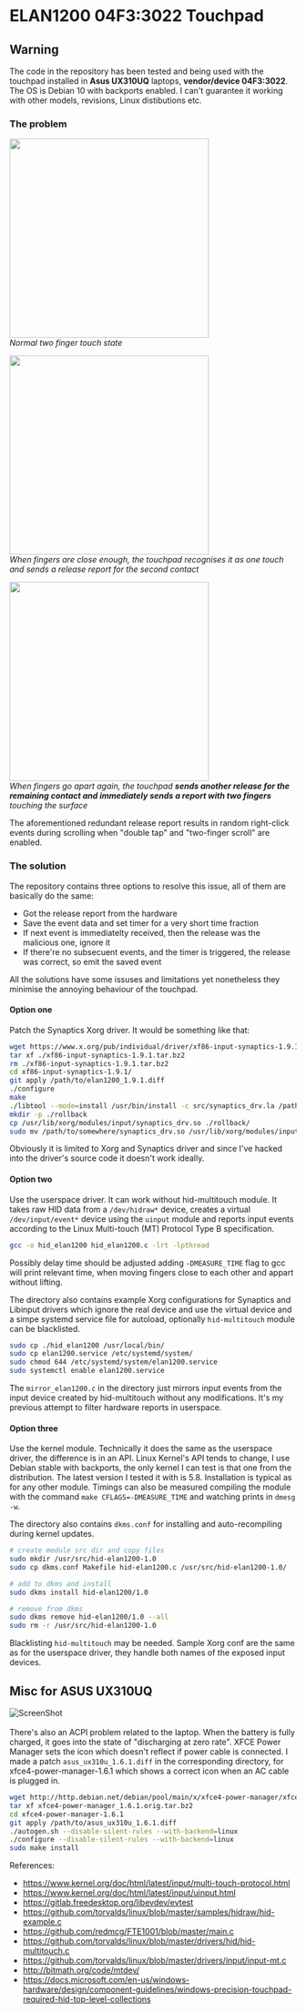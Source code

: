 # ELAN1200 04F3:3022 Touchpad

## Warning
The code in the repository has been tested and being used with the touchpad installed in **Asus UX310UQ** laptops, **vendor/device 04F3:3022**. The OS is Debian 10 with backports enabled. I can't guarantee it working with other models, revisions, Linux distibutions etc.


### The problem
<p>
<img src="http://mishurov.co.uk/images/github/linux_elan1200_touchpad/state1.png" width="350"/><br/>
<em>Normal two finger touch state</em>
<p/>
<p>
<img src="http://mishurov.co.uk/images/github/linux_elan1200_touchpad/state2.png" width="350"/><br/>
<em>When fingers are close enough, the touchpad recognises it as one touch and sends a release report for the second contact</em>
<p/>
<img src="http://mishurov.co.uk/images/github/linux_elan1200_touchpad/state3.png" width="350"/><br/>
<em>When fingers go apart again, the touchpad <strong>sends another release for the remaining contact and immediately sends a report with two fingers</strong> touching the surface</em>
<p/>
The aforementioned redundant release report results in random right-click events during scrolling when "double tap" and "two-finger scroll" are enabled.

### The solution
The repository contains three options to resolve this issue, all of them are basically do the same:

- Got the release report from the hardware
- Save the event data and set timer for a very short time fraction
- If next event is immediatelty received, then the release was the malicious one, ignore it
- If there're no subsecuent events, and the timer is triggered, the release was correct, so emit the saved event

All the solutions have some issuses and limitations yet nonetheless they minimise the annoying behaviour of the touchpad.

#### Option one
Patch the Synaptics Xorg driver. It would be something like that:
```sh
wget https://www.x.org/pub/individual/driver/xf86-input-synaptics-1.9.1.tar.bz2
tar xf ./xf86-input-synaptics-1.9.1.tar.bz2
rm ./xf86-input-synaptics-1.9.1.tar.bz2
cd xf86-input-synaptics-1.9.1/
git apply /path/to/elan1200_1.9.1.diff
./configure
make
./libtool --mode=install /usr/bin/install -c src/synaptics_drv.la /path/to/somewhere/
mkdir -p ./rollback
cp /usr/lib/xorg/modules/input/synaptics_drv.so ./rollback/
sudo mv /path/to/somewhere/synaptics_drv.so /usr/lib/xorg/modules/input/
```
Obviously it is limited to Xorg and Synaptics driver and since I've hacked into the driver's source code it doesn't work ideally.

#### Option two
Use the userspace driver. It can work without hid-multitouch module. It takes raw HID data from a `/dev/hidraw*` device, creates a virtual `/dev/input/event*` device using the `uinput` module and reports input events according to the Linux Multi-touch (MT) Protocol Type B specification.
```sh
gcc -o hid_elan1200 hid_elan1200.c -lrt -lpthread
```
Possibly delay time should be adjusted adding `-DMEASURE_TIME` flag to gcc will print relevant time, when moving fingers close to each other and appart without lifting.

The directory also contains example Xorg configurations for Synaptics and Libinput drivers which ignore the real device and use the virtual device and a simpe systemd service file for autoload, optionally `hid-multitouch` module can be blacklisted.
```sh
sudo cp ./hid_elan1200 /usr/local/bin/
sudo cp elan1200.service /etc/systemd/system/
sudo chmod 644 /etc/systemd/system/elan1200.service
sudo systemctl enable elan1200.service
```

The `mirror_elan1200.c` in the directory just mirrors input events from the input device created by hid-multitouch without any modifications. It's my previous attempt to filter hardware reports in userspace.

#### Option three
Use the kernel module. Technically it does the same as the userspace driver, the difference is in an API. Linux Kernel's API tends to change, I use Debian stable with backports, the only kernel I can test is that one from the distribution. The latest version I tested it with is 5.8. Installation is typical as for any other module. Timings can also be measured compiling the module with the command `make CFLAGS=-DMEASURE_TIME` and watching prints in `dmesg -w`.

The directory also contains `dkms.conf` for installing and auto-recompiling during kernel updates.
```sh
# create module src dir and copy files
sudo mkdir /usr/src/hid-elan1200-1.0
sudo cp dkms.conf Makefile hid-elan1200.c /usr/src/hid-elan1200-1.0/

# add to dkms and install
sudo dkms install hid-elan1200/1.0

# remove from dkms
sudo dkms remove hid-elan1200/1.0 --all
sudo rm -r /usr/src/hid-elan1200-1.0
```

Blacklisting `hid-multitouch` may be needed. Sample Xorg conf are the same as for the userspace driver, they handle both names of the exposed input devices.

## Misc for ASUS UX310UQ
![ScreenShot](http://mishurov.co.uk/images/github/linux_elan1200_touchpad/pm.png)
<br/><br/>
There's also an ACPI problem related to the laptop. When the battery is fully charged, it goes into the state of "discharging at zero rate". XFCE Power Manager sets the icon which doesn't reflect if power cable is connected. I made a patch `asus_ux310u_1.6.1.diff` in the corresponding directory, for xfce4-power-manager-1.6.1 which shows a correct icon when an AC cable is plugged in.
```sh
wget http://http.debian.net/debian/pool/main/x/xfce4-power-manager/xfce4-power-manager_1.6.1.orig.tar.bz2
tar xf xfce4-power-manager_1.6.1.orig.tar.bz2
cd xfce4-power-manager-1.6.1
git apply /path/to/asus_ux310u_1.6.1.diff
./autogen.sh --disable-silent-rules --with-backend=linux
./configure --disable-silent-rules --with-backend=linux
sudo make install
```

References:
- https://www.kernel.org/doc/html/latest/input/multi-touch-protocol.html
- https://www.kernel.org/doc/html/latest/input/uinput.html
- https://gitlab.freedesktop.org/libevdev/evtest
- https://github.com/torvalds/linux/blob/master/samples/hidraw/hid-example.c
- https://github.com/redmcg/FTE1001/blob/master/main.c
- https://github.com/torvalds/linux/blob/master/drivers/hid/hid-multitouch.c
- https://github.com/torvalds/linux/blob/master/drivers/input/input-mt.c
- http://bitmath.org/code/mtdev/
- https://docs.microsoft.com/en-us/windows-hardware/design/component-guidelines/windows-precision-touchpad-required-hid-top-level-collections
